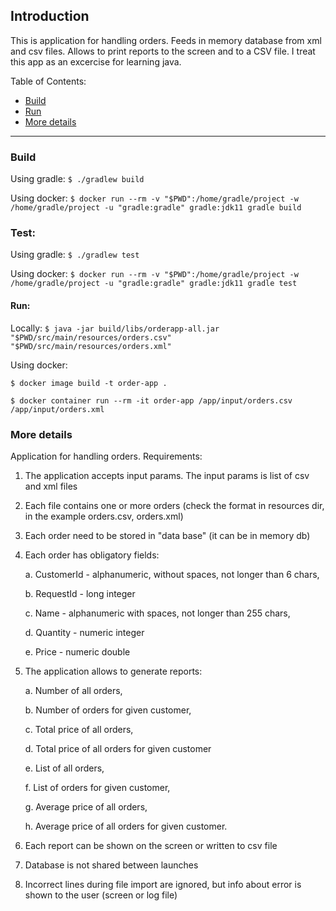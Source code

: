 ## Introduction
This is application for handling orders. Feeds in memory database from xml and csv files.
Allows to print reports to the screen and to a CSV file. I treat this app as an excercise for learning java.

Table of Contents:
* [Build](#build)
* [Run](#run)
* [More details](#description)
--- 

<a name="build"></a>
### Build
Using gradle:
`$ ./gradlew build`

Using docker:
`$ docker run --rm -v "$PWD":/home/gradle/project -w /home/gradle/project -u "gradle:gradle" gradle:jdk11 gradle build`

### Test:
Using gradle:
`$ ./gradlew test`

Using docker:
`$ docker run --rm -v "$PWD":/home/gradle/project -w /home/gradle/project -u "gradle:gradle" gradle:jdk11 gradle test`

<a name="run"></a>
#### Run:
Locally:
`$ java -jar build/libs/orderapp-all.jar "$PWD/src/main/resources/orders.csv" "$PWD/src/main/resources/orders.xml"`

Using docker:

`$ docker image build -t order-app .`

`$ docker container run --rm -it order-app /app/input/orders.csv /app/input/orders.xml`

<a name="description"></a>
### More details
Application for handling orders. Requirements:
1. The application accepts input params. The input params is list of csv and xml files
2. Each file contains one or more orders (check the format in resources dir, in the example orders.csv, orders.xml)
3. Each order need to be stored in "data base" (it can be in memory db)

4. Each order has obligatory fields:

    a. CustomerId - alphanumeric, without spaces, not longer than 6 chars,

    b. RequestId - long integer

    c. Name - alphanumeric with spaces, not longer than 255 chars,

    d. Quantity - numeric integer

    e. Price - numeric double

5. The application allows to generate reports:

    a. Number of all orders,

    b. Number of orders for given customer,

    c. Total price of all orders,

    d. Total price of all orders for given customer

    e. List of all orders,

    f. List of orders for given customer,

    g. Average price of all orders,

    h. Average price of all orders for given customer.

6. Each report can be shown on the screen or written to csv file
7. Database is not shared between launches
8. Incorrect lines during file import are ignored, but info about error is shown to the user (screen or log file)
